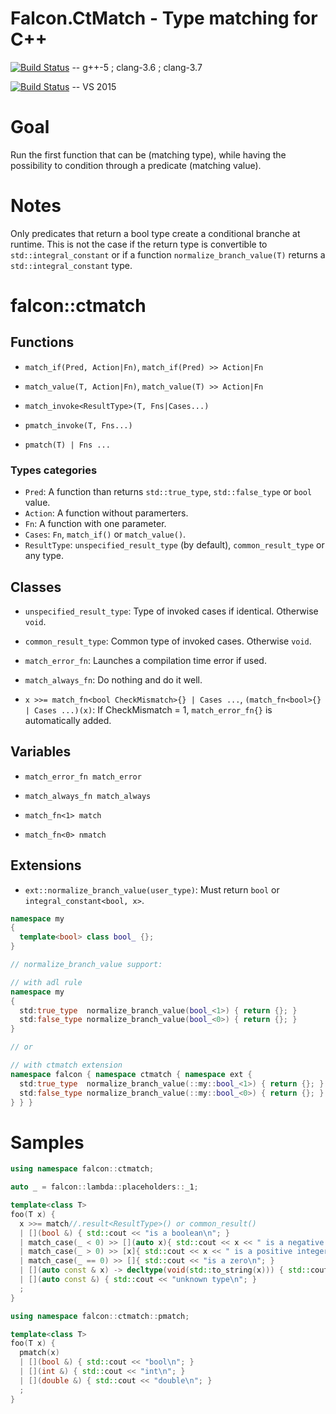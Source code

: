 # Falcon.CtMatch - Type matching for C++

[![Build Status](https://travis-ci.org/jonathanpoelen/falcon.match.svg?branch=master)](https://travis-ci.org/jonathanpoelen/falcon.match) -- g++-5 ; clang-3.6 ; clang-3.7

[![Build Status](https://ci.appveyor.com/api/projects/status/github/jonathanpoelen/falcon.match)](https://ci.appveyor.com/project/jonathanpoelen/falcon-match) -- VS 2015

# Goal

Run the first function that can be (matching type), while having the possibility to condition through a predicate (matching value).

# Notes

Only predicates that return a bool type create a conditional branche at runtime. This is not the case if the return type is convertible to `std::integral_constant` or if a function `normalize_branch_value(T)` returns a `std::integral_constant` type.


# falcon::ctmatch

## Functions

 - `match_if(Pred, Action|Fn)`, `match_if(Pred) >> Action|Fn`
 - `match_value(T, Action|Fn)`, `match_value(T) >> Action|Fn`
 - `match_invoke<ResultType>(T, Fns|Cases...)`

 - `pmatch_invoke(T, Fns...)`
 - `pmatch(T) | Fns ...`


### Types categories

 - `Pred`: A function than returns `std::true_type`, `std::false_type` or `bool` value.
 - `Action`: A function without paramerters.
 - `Fn`: A function with one parameter.
 - `Cases`: `Fn`, `match_if()` or `match_value()`.
 - `ResultType`: `unspecified_result_type` (by default), `common_result_type` or any type.


## Classes

 - `unspecified_result_type`: Type of invoked cases if identical. Otherwise `void`.
 - `common_result_type`: Common type of invoked cases. Otherwise `void`.

 - `match_error_fn`: Launches a compilation time error if used.
 - `match_always_fn`: Do nothing and do it well.

 - `x >>= match_fn<bool CheckMismatch>{} | Cases ...`, `(match_fn<bool>{} | Cases ...)(x)`: If CheckMismatch = 1, `match_error_fn{}` is automatically added.


## Variables

 - `match_error_fn match_error`
 - `match_always_fn match_always`

 - `match_fn<1> match`
 - `match_fn<0> nmatch`


## Extensions

 - `ext::normalize_branch_value(user_type)`: Must return `bool` or `integral_constant<bool, x>`.

```cpp
namespace my
{
  template<bool> class bool_ {};
}

// normalize_branch_value support:

// with adl rule
namespace my
{
  std:true_type  normalize_branch_value(bool_<1>) { return {}; }
  std:false_type normalize_branch_value(bool_<0>) { return {}; }
}

// or

// with ctmatch extension
namespace falcon { namespace ctmatch { namespace ext {
  std:true_type  normalize_branch_value(::my::bool_<1>) { return {}; }
  std:false_type normalize_branch_value(::my::bool_<0>) { return {}; }
} } }
```


# Samples

```cpp
using namespace falcon::ctmatch;

auto _ = falcon::lambda::placeholders::_1;

template<class T>
foo(T x) {
  x >>= match//.result<ResultType>() or common_result()
  | [](bool &) { std::cout << "is a boolean\n"; }
  | match_case(_ < 0) >> [](auto x){ std::cout << x << " is a negative integer\n"; }
  | match_case(_ > 0) >> [x]{ std::cout << x << " is a positive integer\n"; }
  | match_case(_ == 0) >> []{ std::cout << "is a zero\n"; }
  | [](auto const & x) -> decltype(void(std::to_string(x))) { std::cout << "is a stringable type\n"; }
  | [](auto const &) { std::cout << "unknown type\n"; }
  ;
}
```

```cpp
using namespace falcon::ctmatch::pmatch;

template<class T>
foo(T x) {
  pmatch(x)
  | [](bool &) { std::cout << "bool\n"; }
  | [](int &) { std::cout << "int\n"; }
  | [](double &) { std::cout << "double\n"; }
  ;
}
```

